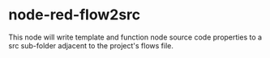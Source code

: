 # node-red-flow2src
This node will write template and function node source code properties to a src sub-folder adjacent to the project's flows file.
